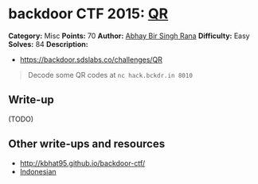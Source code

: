 # backdoor CTF 2015: [QR](https://backdoor.sdslabs.co/challenges/QR)

**Category:** Misc
**Points:** 70
**Author:** [Abhay Bir Singh Rana](https://backdoor.sdslabs.co/users/nemo)
**Difficulty:** Easy
**Solves:** 84
**Description:** 

* <https://backdoor.sdslabs.co/challenges/QR>

> Decode some QR codes at `nc hack.bckdr.in 8010`

## Write-up

(TODO)

## Other write-ups and resources

* <http://kbhat95.github.io/backdoor-ctf/>
* [Indonesian](https://docs.google.com/document/d/12EM1YFzBoGp5jIDtryIof4Jv_p1S1Fvw-6rP8hm9ZlM/edit)
